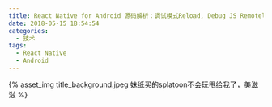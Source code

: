 ```yaml
---
title: React Native for Android 源码解析：调试模式Reload, Debug JS Remotely做了什么？
date: 2018-05-15 18:54:54
categories:
  - 技术
tags:
  - React Native
  - Android
---
```


{% asset_img title_background.jpeg 妹纸买的splatoon不会玩甩给我了，美滋滋 %}